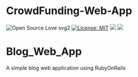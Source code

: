 # CrowdFunding-Web-App
![Open Source Love svg2](https://badges.frapsoft.com/os/v2/open-source.svg?v=103)
[![License: MIT](https://img.shields.io/badge/License-MIT-yellow.svg)](https://github.com/atefhares/CrowdFunding-Web-App/blob/master/LICENSE)
![](https://img.shields.io/badge/Rails-6-brightgreen)
![](https://img.shields.io/badge/Ruby-2.7-red)

# Blog_Web_App
A simple blog web application using RubyOnRails
